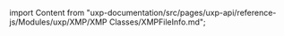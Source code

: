 import Content from "uxp-documentation/src/pages/uxp-api/reference-js/Modules/uxp/XMP/XMP Classes/XMPFileInfo.md";

<Content query="product=photoshop"/>